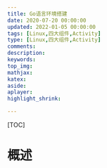 ```yaml
---
title: Go语言环境搭建
date: 2020-07-20 00:00:00
updated: 2022-01-05 00:00:00
tags: [Linux,四大组件,Activity]
type: [Linux,四大组件,Activity]
comments:  
description:  
keywords:  
top_img:
mathjax:
katex:
aside:
aplayer:
highlight_shrink:

---
```


[TOC]

# 概述

